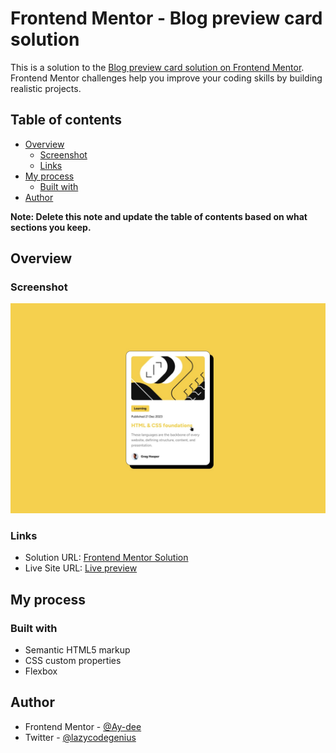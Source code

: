 # Frontend Mentor - Blog preview card solution

This is a solution to the [Blog preview card solution on Frontend Mentor](https://www.frontendmentor.io/challenges/nft-preview-card-component-SbdUL_w0U). Frontend Mentor challenges help you improve your coding skills by building realistic projects. 

## Table of contents

- [Overview](#overview)
  - [Screenshot](#screenshot)
  - [Links](#links)
- [My process](#my-process)
  - [Built with](#built-with)
- [Author](#author)

**Note: Delete this note and update the table of contents based on what sections you keep.**

## Overview

### Screenshot

![](design/active-states.jpg)

### Links

- Solution URL: [Frontend Mentor Solution](https://www.frontendmentor.io/solutions/nft-preview-card-xDpjrXX0oP)
- Live Site URL: [Live preview](http://nft-preview-card-proj.vercel.app)

## My process

### Built with

- Semantic HTML5 markup
- CSS custom properties
- Flexbox

## Author

- Frontend Mentor - [@Ay-dee](https://www.frontendmentor.io/profile/Ay-dee)
- Twitter - [@lazycodegenius](https://www.twitter.com/lazycodegenius)

